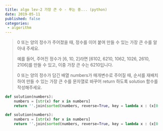 ```yaml
---
title: algo lev-2 가장 큰 수 - 푸는 중... (python)
date: 2019-05-11
published: false
categories:
 - algorithm
---
```




> 0 또는 양의 정수가 주어졌을 때, 정수를 이어 붙여 만들 수 있는 가장 큰 수를 알아내 주세요.
>
> 예를 들어, 주어진 정수가 [6, 10, 2]라면 [6102, 6210, 1062, 1026, 2610, 2106]를 만들 수 있고, 이중 가장 큰 수는 6210입니다.
>
> 0 또는 양의 정수가 담긴 배열 numbers가 매개변수로 주어질 때, 순서를 재배치하여 만들 수 있는 가장 큰 수를 문자열로 바꾸어 return 하도록 solution 함수를 작성해주세요.





```python
def solution(numbers):
    numbers = [str(x) for x in numbers]
    return ''.join(sorted(numbers, reverse=True, key = lambda x : (x[0:1], x[1:2]>= x[0:1])))
```



```python
def solution(numbers):
    numbers = [str(x) for x in numbers]
    return ''.join(sorted(numbers, reverse=True, key = lambda x : (x[0:1], x[1:2]>x[0:1], x[2:3]>x[1:2], x[3:4]>x[2:3])))
```

